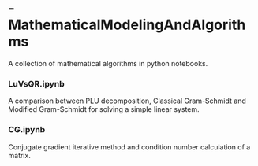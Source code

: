 # - MathematicalModelingAndAlgorithms
A collection of mathematical algorithms in python notebooks. 

### LuVsQR.ipynb
A comparison between PLU decomposition, Classical Gram-Schmidt and Modified Gram-Schmidt for solving a simple linear system. 

### CG.ipynb
Conjugate gradient iterative method and condition number calculation of a matrix.
